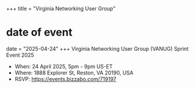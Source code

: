 +++
title = "Virginia Networking User Group"
# date of event
date = "2025-04-24"
+++
Virginia Networking User Group (VANUG) Sprint Event 2025


* When: 24 April 2025, 5pm - 9pm US-ET
* Where: 1888 Explorer St, Reston, VA 20190, USA
* RSVP: <https://events.bizzabo.com/719197>
